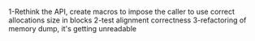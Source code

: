 1-Rethink the API, create macros to impose the caller to use correct allocations size in blocks
2-test alignment correctness
3-refactoring of memory dump, it's getting unreadable
